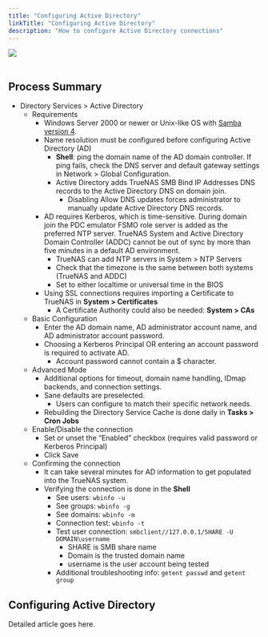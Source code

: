 ```yaml
---
title: "Configuring Active Directory"
linkTitle: "Configuring Active Directory"
description: "How to configure Active Directory connections"
---
```


<img src="/images/webui-ad.JPG">
<br><br>

## Process Summary

* Directory Services > Active Directory
  * Requirements
    * Windows Server 2000 or newer or Unix-like OS with [Samba version 4](https://wiki.samba.org/index.php/Setting_up_Samba_as_an_Active_Directory_Domain_Controller#Provisioning_a_Samba_Active_Directory).
    * Name resolution must be configured before configuring Active Directory (AD)
      * **Shell**: ping the domain name of the AD domain controller. If ping fails, check the DNS server and default gateway settings in Network > Global Configuration.
      * Active Directory adds TrueNAS SMB Bind IP Addresses DNS records to the Active Directory DNS on domain join.
        * Disabling Allow DNS updates forces administrator to manually update Active Directory DNS records.
    * AD requires Kerberos, which is time-sensitive. During domain join the PDC emulator FSMO role server is added as the preferred NTP server. TrueNAS System and Active Directory Domain Controller (ADDC) cannot be out of sync by more than five minutes in a default AD environment.
      * TrueNAS can add NTP servers in System > NTP Servers
      * Check that the timezone is the same between both systems (TrueNAS and ADDC)
      * Set to either localtime or universal time in the BIOS
    * Using SSL connections requires importing a Certificate to TrueNAS in **System > Certificates**
      * A Certificate Authority could also be needed: **System > CAs**
  * Basic Configuration
    * Enter the AD domain name, AD administrator account name, and AD administrator account password.
    * Choosing a Kerberos Principal OR entering an account password is required to activate AD.
      * Account password cannot contain a $ character.
  * Advanced Mode
    * Additional options for timeout, domain name handling, IDmap backends, and connection settings.
    * Sane defaults are preselected.
      * Users can configure to match their specific network needs.
    * Rebuilding the Directory Service Cache is done daily in **Tasks > Cron Jobs**
  * Enable/Disable the connection
    * Set or unset the “Enabled” checkbox (requires valid password or Kerberos Principal)
    * Click Save
  * Confirming the connection
    * It can take several minutes for AD information to get populated into the TrueNAS system.
    * Verifying the connection is done in the **Shell**
      * See users: `wbinfo -u`
      * See groups: `wbinfo -g`
      * See domains: `wbinfo -m`
      * Connection test: `wbinfo -t`
      * Test user connection: `smbclient//127.0.0.1/SHARE -U DOMAIN\username`
        * SHARE is SMB share name
        * Domain is the trusted domain name
        * username is the user account being tested
      * Additional troubleshooting info: `getent passwd` and `getent group`

## Configuring Active Directory

Detailed article goes here.
